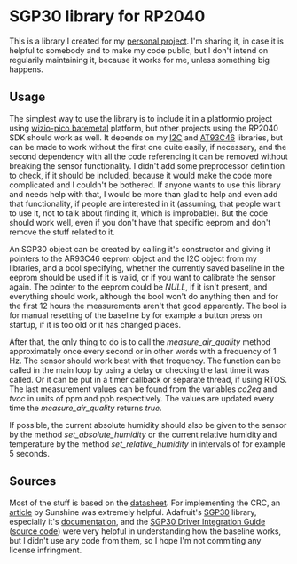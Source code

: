 # SGP30 library for RP2040

This is a library I created for my [personal project](https://github.com/skylordants/Pico_receiver). I'm sharing it, in case it is helpful to somebody and to make my code public, but I don't intend on regularily maintaining it, because it works for me, unless something big happens.

## Usage
The simplest way to use the library is to include it in a platformio project using [wizio-pico baremetal](https://github.com/Wiz-IO/wizio-pico) platform, but other projects using the RP2040 SDK should work as well. It depends on my [I2C](https://github.com/skylordants/rp2040_i2c) and [AT93C46](https://github.com/skylordants/rp2040_at93c46) libraries, but can be made to work without the first one quite easily, if necessary, and the second dependency with all the code referencing it can be removed without breaking the sensor functionality. I didn't add some preprocessor definition to check, if it should be included, because it would make the code more complicated and I couldn't be bothered. If anyone wants to use this library and needs help with that, I would be more than glad to help and even add that functionality, if people are interested in it (assuming, that people want to use it, not to talk about finding it, which is improbable). But the code should work well, even if you don't have that specific eeprom and don't remove the stuff related to it.

An SGP30 object can be created by calling it's constructor and giving it pointers to the AR93C46 eeprom object and the I2C object from my libraries, and a bool specifying, whether the currently saved baseline in the eeprom should be used if it is valid, or if you want to calibrate the sensor again. The pointer to the eeprom could be *NULL*, if it isn't present, and everything should work, although the bool won't do anything then and for the first 12 hours the measurements aren't that good apparently. The bool is for manual resetting of the baseline by for example a button press on startup, if it is too old or it has changed places.

After that, the only thing to do is to call the *measure_air_quality* method approximately once every second or in other words with a frequency of 1 Hz. The sensor should work best with that frequency. The function can be called in the main loop by using a delay or checking the last time it was called. Or it can be put in a timer callback or separate thread, if using RTOS. The last measurement values can be found from the variables *co2eq* and *tvoc* in units of ppm and ppb respectively. The values are updated every time the *measure_air_quality* returns *true*.

If possible, the current absolute humidity should also be given to the sensor by the method *set_absolute_humidity* or the current relative humidity and temperature by the method *set_relative_humidity* in intervals of for example 5 seconds.

## Sources
Most of the stuff is based on the [datasheet](https://www.mouser.com/pdfdocs/Sensirion_Gas_Sensors_SGP30_Datasheet_EN-1148053.pdf). For implementing the CRC, an [article](http://www.sunshine2k.de/articles/coding/crc/understanding_crc.html) by Sunshine was extremely helpful. Adafruit's [SGP30](https://github.com/adafruit/Adafruit_SGP30) library, especially it's [documentation](https://cdn-learn.adafruit.com/downloads/pdf/adafruit-sgp30-gas-tvoc-eco2-mox-sensor.pdf), and the [SGP30 Driver Integration Guide](https://files.seeedstudio.com/wiki/Grove-VOC_and_eCO2_Gas_Sensor-SGP30/res/Sensirion_Gas_Sensors_SGP30_Driver-Integration-Guide_HW_I2C.pdf) ([source code](https://github.com/Sensirion/embedded-sgp)) were very helpful in understanding how the baseline works, but I didn't use any code from them, so I hope I'm not commiting any license infringment.
